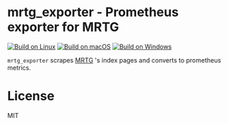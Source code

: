 # mrtg_exporter - Prometheus exporter for MRTG

[![Build on Linux](https://github.com/link-u/mrtg_exporter/workflows/Build%20on%20Linux/badge.svg)](https://github.com/link-u/mrtg_exporter/actions?query=workflow%3A%22Build+on+Linux%22)
[![Build on macOS](https://github.com/link-u/mrtg_exporter/workflows/Build%20on%20macOS/badge.svg)](https://github.com/link-u/mrtg_exporter/actions?query=workflow%3A%22Build+on+macOS%22)
[![Build on Windows](https://github.com/link-u/mrtg_exporter/workflows/Build%20on%20Windows/badge.svg)](https://github.com/link-u/mrtg_exporter/actions?query=workflow%3A%22Build+on+Windows%22)

`mrtg_exporter` scrapes [MRTG](https://oss.oetiker.ch/mrtg/) 's index pages and converts to prometheus metrics.

# License

MIT
